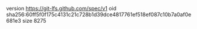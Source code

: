 version https://git-lfs.github.com/spec/v1
oid sha256:60ff5f0f175c4131c21c728b1d39dce4817761ef518ef087c10b7a0af0e681e3
size 8275
